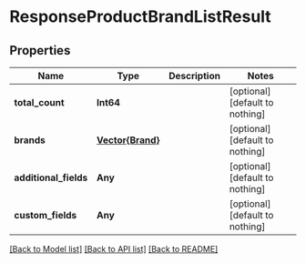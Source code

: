 # ResponseProductBrandListResult


## Properties
Name | Type | Description | Notes
------------ | ------------- | ------------- | -------------
**total_count** | **Int64** |  | [optional] [default to nothing]
**brands** | [**Vector{Brand}**](Brand.md) |  | [optional] [default to nothing]
**additional_fields** | **Any** |  | [optional] [default to nothing]
**custom_fields** | **Any** |  | [optional] [default to nothing]


[[Back to Model list]](../README.md#models) [[Back to API list]](../README.md#api-endpoints) [[Back to README]](../README.md)


